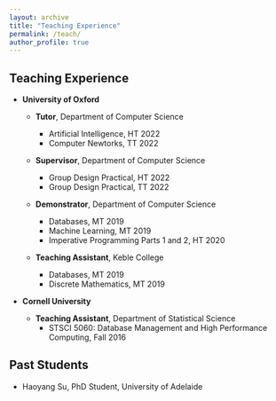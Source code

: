 ```yaml
---
layout: archive
title: "Teaching Experience"
permalink: /teach/
author_profile: true
---
```


## Teaching Experience
* **University of Oxford**  
  + **Tutor**, Department of Computer Science   
    - Artificial Intelligence, HT 2022  
    - Computer Newtorks, TT 2022

  + **Supervisor**, Department of Computer Science   
    - Group Design Practical, HT 2022  
    - Group Design Practical, TT 2022  

  + **Demonstrator**, Department of Computer Science  
    - Databases, MT 2019  
    - Machine Learning, MT 2019 
    - Imperative Programming Parts 1 and 2, HT 2020 

  + **Teaching Assistant**, Keble College  
    - Databases, MT 2019  
    - Discrete Mathematics, MT 2019  
    
* **Cornell University**  
  + **Teaching Assistant**, Department of Statistical Science  
    - STSCI 5060: Database Management and High Performance Computing, Fall 2016  

[//]: # (## Current and Past PhD Students)

[//]: # (  + **复旦大学 Fudan University**)

[//]: # (    - **Zhefan Wang**, 2024 - Present   )

[//]: # (    - **Jinzhe Li**, 2024 - Present  )

[//]: # (  )
[//]: # ()
[//]: # (  + **中国科学技术大学 University of Science and Technology of China**    )

[//]: # (    - **Zhonghang Yuan**, 2024 - Present)

[//]: # ()
[//]: # ()
[//]: # (  + **北京航空航天大学 Beihang University**  )

[//]: # (    - **Jie Ying**, 2024 - Present    )

## Past Students  
* Haoyang Su, PhD Student, University of Adelaide  